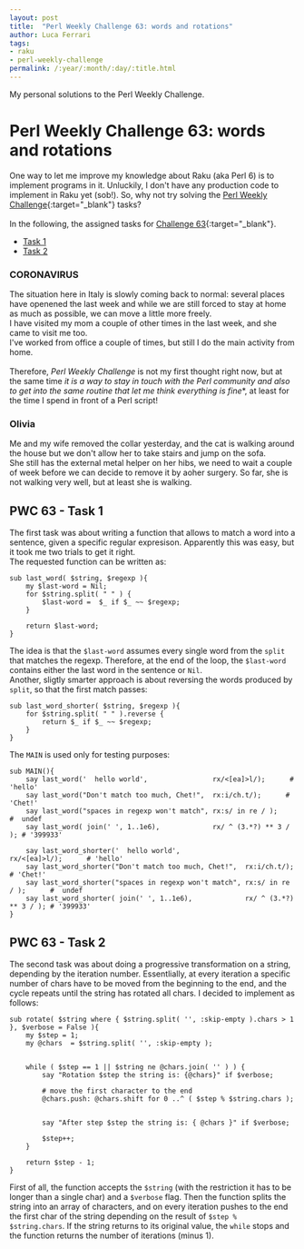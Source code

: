 ```yaml
---
layout: post
title:  "Perl Weekly Challenge 63: words and rotations"
author: Luca Ferrari
tags:
- raku
- perl-weekly-challenge
permalink: /:year/:month/:day/:title.html
---
```

My personal solutions to the Perl Weekly Challenge.

# Perl Weekly Challenge 63: words and rotations

One way to let me improve my knowledge about Raku (aka Perl 6) is to implement programs in it.
Unluckily, I don't have any production code to implement in Raku yet (sob!).
So, why not try solving the [Perl Weekly Challenge](https://perlweeklychallenge.org/){:target="_blank"} tasks?
<br/>
<br/>
In the following, the assigned tasks for [Challenge 63](https://perlweeklychallenge.org/blog/perl-weekly-challenge-063/){:target="_blank"}.
<br/>
- [Task 1](#task1)
- [Task 2](#task2)


### CORONAVIRUS
The situation here in Italy is slowly coming back to normal: several places have openened the last week and while we are still forced to stay at home as much as possible, we can move a little more freely.
<br/>
I have visited my mom a couple of other times in the last week, and she came to visit me too.
<br/>
I've worked from office a couple of times, but still I do the main activity from home.
<br/>
<br/>
Therefore, *Perl Weekly Challenge* is not my first thought right now, but at the same time *it is a way to stay in touch with the Perl community and also to get into the same routine that let me think everything is fine**, at least for the time I spend in front of a Perl script!


### Olivia
Me and my wife removed the collar yesterday, and the cat is walking around the house but we don't allow her to take stairs and jump on the sofa.
<br/>
She still has the external metal helper on her hibs, we need to wait a couple of week before we can decide to remove it by aoher surgery. So far, she is not walking very well, but at least she is walking.


<a name="task1"></a>
## PWC 63 - Task 1

The first task was about writing a function that allows to match a word into a sentence, given a specific regular expresison.
Apparently this was easy, but it took me two trials to get it right.
<br/>
The requested function can be written as:

```perl6
sub last_word( $string, $regexp ){
    my $last-word = Nil;
    for $string.split( " " ) {
        $last-word =  $_ if $_ ~~ $regexp;
    }

    return $last-word;
}
```

The idea is that the `$last-word` assumes every single word from the `split` that matches the regexp. Therefore, at the end of the loop, the `$last-word` contains either the last word in the sentence or `Nil`.
<br/>
Another, sligtly smarter approach is about reversing the words produced by `split`, so that the first match passes:


```perl6
sub last_word_shorter( $string, $regexp ){
    for $string.split( " " ).reverse {
        return $_ if $_ ~~ $regexp;
    }
}
```


The `MAIN` is used only for testing purposes:

```perl6
sub MAIN(){
    say last_word('  hello world',                rx/<[ea]>l/);      # 'hello'
    say last_word("Don't match too much, Chet!",  rx:i/ch.t/);      # 'Chet!'
    say last_word("spaces in regexp won't match", rx:s/ in re / );      #  undef
    say last_word( join(' ', 1..1e6),             rx/ ^ (3.*?) ** 3 / ); # '399933'

    say last_word_shorter('  hello world',                rx/<[ea]>l/);      # 'hello'
    say last_word_shorter("Don't match too much, Chet!",  rx:i/ch.t/);      # 'Chet!'
    say last_word_shorter("spaces in regexp won't match", rx:s/ in re / );      #  undef
    say last_word_shorter( join(' ', 1..1e6),             rx/ ^ (3.*?) ** 3 / ); # '399933'
}
```



<a name="task2"></a>
## PWC 63 - Task 2

The second task was about doing a progressive transformation on a string, depending by the iteration number. Essentlially, at every iteration a specific number of chars have to be moved from the beginning to the end, and the cycle repeats until the string has rotated all chars.
I decided to implement as follows:


```perl6
sub rotate( $string where { $string.split( '', :skip-empty ).chars > 1 }, $verbose = False ){
    my $step = 1;
    my @chars  = $string.split( '', :skip-empty );


    while ( $step == 1 || $string ne @chars.join( '' ) ) {
        say "Rotation $step the string is: {@chars}" if $verbose;

        # move the first character to the end
        @chars.push: @chars.shift for 0 ..^ ( $step % $string.chars );
        

        say "After step $step the string is: { @chars }" if $verbose;

        $step++;
    }

    return $step - 1;
}
```

First of all, the function accepts the `$string` (with the restriction it has to be longer than a single char) and a `$verbose` flag.
Then the function splits the string into an array of characters, and on every iteration pushes to the end the first char of the string depending on the result of `$step % $string.chars`. If the string returns to its original value, the `while` stops and the function returns the number of iterations (minus 1).
